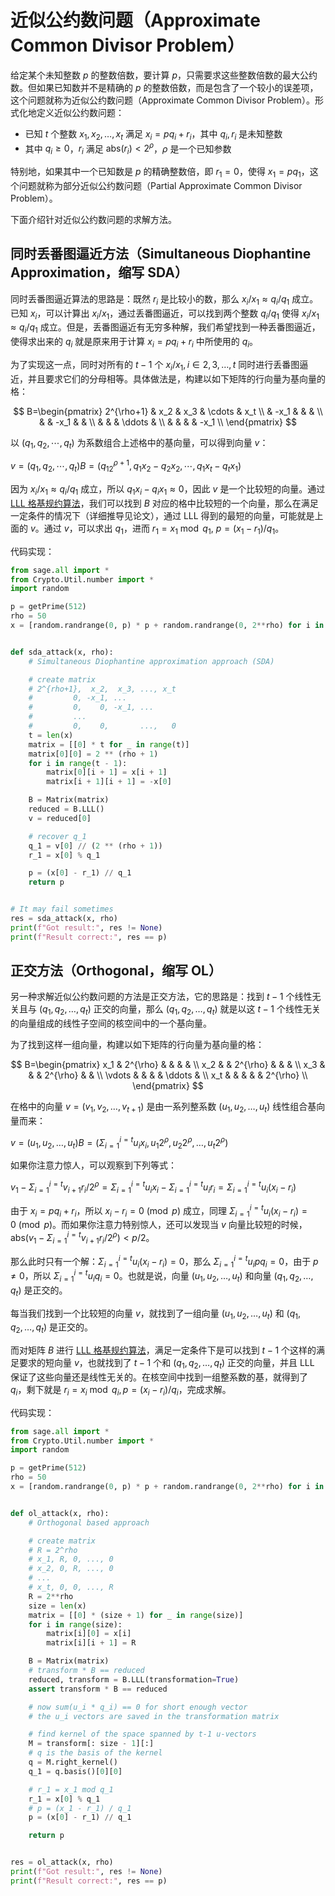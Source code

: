# 近似公约数问题（Approximate Common Divisor Problem）

给定某个未知整数 $p$ 的整数倍数，要计算 $p$，只需要求这些整数倍数的最大公约数。但如果已知数并不是精确的 $p$ 的整数倍数，而是包含了一个较小的误差项，这个问题就称为近似公约数问题（Approximate Common Divisor Problem）。形式化地定义近似公约数问题：

- 已知 $t$ 个整数 $x_1, x_2, \ldots, x_t$ 满足 $x_i = pq_i + r_i$，其中 $q_i, r_i$ 是未知整数
- 其中 $q_i \ge 0$，$r_i$ 满足 $\mathrm{abs}(r_i) < 2^{\rho}$，$\rho$ 是一个已知参数

特别地，如果其中一个已知数是 $p$ 的精确整数倍，即 $r_1 = 0$，使得 $x_1 = pq_1$，这个问题就称为部分近似公约数问题（Partial Approximate Common Divisor Problem）。

下面介绍针对近似公约数问题的求解方法。

## 同时丢番图逼近方法（Simultaneous Diophantine Approximation，缩写 SDA）

同时丢番图逼近算法的思路是：既然 $r_i$ 是比较小的数，那么 $x_i/x_1 \approx q_i/q_1$ 成立。已知 $x_i$，可以计算出 $x_i/x_1$，通过丢番图逼近，可以找到两个整数 $q_i/q_1$ 使得 $x_i/x_1 \approx q_i/q_1$ 成立。但是，丢番图逼近有无穷多种解，我们希望找到一种丢番图逼近，使得求出来的 $q_i$ 就是原来用于计算 $x_i = pq_i + r_i$ 中所使用的 $q_i$。

为了实现这一点，同时对所有的 $t-1$ 个 $x_i/x_1, i \in {2, 3, \ldots, t}$ 同时进行丢番图逼近，并且要求它们的分母相等。具体做法是，构建以如下矩阵的行向量为基向量的格：

$$
B=\begin{pmatrix}
2^{\rho+1} & x_2 & x_3 & \cdots & x_t \\
& -x_1 & & & \\
& & -x_1 & & \\
& & & \ddots & \\
& & & & -x_1 \\
\end{pmatrix}
$$

以 $(q_1, q_2, \cdots, q_t)$ 为系数组合上述格中的基向量，可以得到向量 $v$：

$v = (q_1, q_2, \cdots, q_t)B = (q_12^{\rho+1}, q_1x_2-q_2x_2, \cdots, q_1x_t-q_tx_1)$

因为 $x_i/x_1 \approx q_i/q_1$ 成立，所以 $q_1x_i - q_ix_1 \approx 0$，因此 $v$ 是一个比较短的向量。通过 [LLL 格基规约算法](./lll.md)，我们可以找到 $B$ 对应的格中比较短的一个向量，那么在满足一定条件的情况下（详细推导见论文），通过 LLL 得到的最短的向量，可能就是上面的 $v$。通过 $v$，可以求出 $q_1$，进而 $r_1 = x_1 \bmod q_1$, $p = (x_1 - r_1) / q_1$。

代码实现：

```python
from sage.all import *
from Crypto.Util.number import *
import random

p = getPrime(512)
rho = 50
x = [random.randrange(0, p) * p + random.randrange(0, 2**rho) for i in range(5)]


def sda_attack(x, rho):
    # Simultaneous Diophantine approximation approach (SDA)

    # create matrix
    # 2^{rho+1},  x_2,  x_3, ..., x_t
    #         0, -x_1, ...
    #         0,    0, -x_1, ...
    #         ...
    #         0,    0,       ...,   0
    t = len(x)
    matrix = [[0] * t for _ in range(t)]
    matrix[0][0] = 2 ** (rho + 1)
    for i in range(t - 1):
        matrix[0][i + 1] = x[i + 1]
        matrix[i + 1][i + 1] = -x[0]

    B = Matrix(matrix)
    reduced = B.LLL()
    v = reduced[0]

    # recover q_1
    q_1 = v[0] // (2 ** (rho + 1))
    r_1 = x[0] % q_1

    p = (x[0] - r_1) // q_1
    return p


# It may fail sometimes
res = sda_attack(x, rho)
print(f"Got result:", res != None)
print(f"Result correct:", res == p)
```

## 正交方法（Orthogonal，缩写 OL）

另一种求解近似公约数问题的方法是正交方法，它的思路是：找到 $t-1$ 个线性无关且与 $(q_1, q_2, \ldots, q_t)$ 正交的向量，那么 $(q_1, q_2, \ldots, q_t)$ 就是以这 $t-1$ 个线性无关的向量组成的线性子空间的核空间中的一个基向量。

为了找到这样一组向量，构建以如下矩阵的行向量为基向量的格：

$$
B=\begin{pmatrix}
x_1 & 2^{\rho} & & & & \\
x_2 & & 2^{\rho} & & & \\
x_3 & & & 2^{\rho} & & \\
\vdots & & & & \ddots & \\
x_t & & & & & 2^{\rho} \\
\end{pmatrix}
$$

在格中的向量 $v=(v_1, v_2, \ldots, v_{t+1})$ 是由一系列整系数 $(u_1, u_2, \ldots, u_t)$ 线性组合基向量而来：

$v = (u_1, u_2, \ldots, u_t)B = (\Sigma_{i=1}^{i=t} u_ix_i, u_1 2^{\rho}, u_2 2^{\rho}, \ldots, u_t 2^{\rho})$

如果你注意力惊人，可以观察到下列等式：

$v_1 - \Sigma_{i=1}^{i=t} v_{i+1}r_i/2^{\rho} = \Sigma_{i=1}^{i=t} u_ix_i - \Sigma_{i=1}^{i=t} u_ir_i = \Sigma_{i=1}^{i=t}u_i(x_i-r_i)$

由于 $x_i = pq_i + r_i$，所以 $x_i - r_i = 0 \pmod p$ 成立，同理 $\Sigma_{i=1}^{i=t}u_i(x_i-r_i) = 0 \pmod p$。而如果你注意力特别惊人，还可以发现当 $v$ 向量比较短的时候，$\mathrm{abs}(v_1 - \Sigma_{i=1}^{i=t} v_{i+1}r_i/2^{\rho}) < p/2$。

那么此时只有一个解：$\Sigma_{i=1}^{i=t}u_i(x_i-r_i) = 0$，那么 $\Sigma_{i=1}^{i=t}u_ipq_i = 0$，由于 $p \ne 0$，所以 $\Sigma_{i=1}^{i=t}u_iq_i = 0$。也就是说，向量 $(u_1, u_2, \ldots, u_t)$ 和向量 $(q_1, q_2, \ldots, q_t)$ 是正交的。

每当我们找到一个比较短的向量 $v$，就找到了一组向量 $(u_1, u_2, \ldots, u_t)$ 和 $(q_1, q_2, \ldots, q_t)$ 是正交的。

而对矩阵 $B$ 进行 [LLL 格基规约算法](./lll.md)，满足一定条件下是可以找到 $t-1$ 个这样的满足要求的短向量 $v$，也就找到了 $t-1$ 个和 $(q_1, q_2, \ldots, q_t)$ 正交的向量，并且 LLL 保证了这些向量还是线性无关的。在核空间中找到一组整系数的基，就得到了 $q_i$，剩下就是 $r_i = x_i \bmod q_i, p = (x_i - r_i) / q_i$，完成求解。

代码实现：

```python
from sage.all import *
from Crypto.Util.number import *
import random

p = getPrime(512)
rho = 50
x = [random.randrange(0, p) * p + random.randrange(0, 2**rho) for i in range(5)]


def ol_attack(x, rho):
    # Orthogonal based approach

    # create matrix
    # R = 2^rho
    # x_1, R, 0, ..., 0
    # x_2, 0, R, ..., 0
    # ...
    # x_t, 0, 0, ..., R
    R = 2**rho
    size = len(x)
    matrix = [[0] * (size + 1) for _ in range(size)]
    for i in range(size):
        matrix[i][0] = x[i]
        matrix[i][i + 1] = R

    B = Matrix(matrix)
    # transform * B == reduced
    reduced, transform = B.LLL(transformation=True)
    assert transform * B == reduced

    # now sum(u_i * q_i) == 0 for short enough vector
    # the u_i vectors are saved in the transformation matrix

    # find kernel of the space spanned by t-1 u-vectors
    M = transform[: size - 1][:]
    # q is the basis of the kernel
    q = M.right_kernel()
    q_1 = q.basis()[0][0]

    # r_1 = x_1 mod q_1
    r_1 = x[0] % q_1
    # p = (x_1 - r_1) / q_1
    p = (x[0] - r_1) // q_1

    return p


res = ol_attack(x, rho)
print(f"Got result:", res != None)
print(f"Result correct:", res == p)
```
